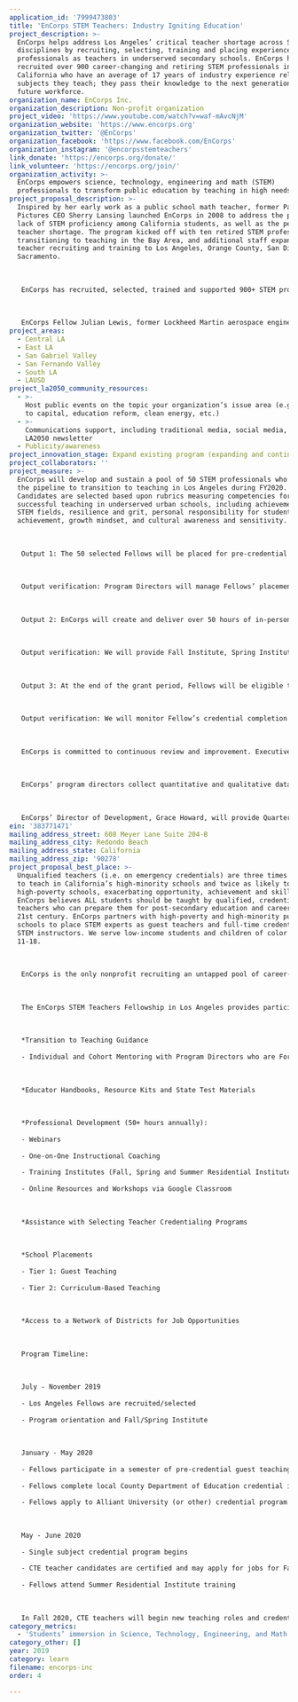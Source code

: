 ```yaml
---
application_id: '7999473803'
title: 'EnCorps STEM Teachers: Industry Igniting Education'
project_description: >-
  EnCorps helps address Los Angeles’ critical teacher shortage across STEM
  disciplines by recruiting, selecting, training and placing experienced STEM
  professionals as teachers in underserved secondary schools. EnCorps has
  recruited over 900 career-changing and retiring STEM professionals in
  California who have an average of 17 years of industry experience relating to
  subjects they teach; they pass their knowledge to the next generation and
  future workforce.
organization_name: EnCorps Inc.
organization_description: Non-profit organization
project_video: 'https://www.youtube.com/watch?v=waf-mAvcNjM'
organization_website: 'https://www.encorps.org'
organization_twitter: '@EnCorps'
organization_facebook: 'https://www.facebook.com/EnCorps'
organization_instagram: '@encorpsstemteachers'
link_donate: 'https://encorps.org/donate/'
link_volunteer: 'https://encorps.org/join/'
organization_activity: >-
  EnCorps empowers science, technology, engineering and math (STEM)
  professionals to transform public education by teaching in high needs schools.
project_proposal_description: >-
  Inspired by her early work as a public school math teacher, former Paramount
  Pictures CEO Sherry Lansing launched EnCorps in 2008 to address the perpetual
  lack of STEM proficiency among California students, as well as the pervasive
  teacher shortage. The program kicked off with ten retired STEM professionals
  transitioning to teaching in the Bay Area, and additional staff expanded
  teacher recruiting and training to Los Angeles, Orange County, San Diego and
  Sacramento. 
   
   
   
   EnCorps has recruited, selected, trained and supported 900+ STEM professionals, including computer scientists from Silicon Valley, engineers from Boeing, Northrop Grumman and Lockheed Martin, military veterans and medical specialists, dedicated to public service through teaching. EnCorps Fellow Will Rapp has a M.S. in Engineering Management from UCLA and served in the Army. He joined the EnCorps program in 2017 to become a teacher. Rapp served as a guest teacher for two semesters (completing 230+ hours of classroom volunteering) in an engineering classroom at Alliance Tennenbaum Family Technology High School, where he shared valuable insights from his 50 years of professional experience as an engineer. His students valued him so much that they nominated Rapp as Staff Member of the Month (and he was not employed by the school!). This experience helped prepare Rapp for full-time teaching. EnCorps guided Rapp to pursue a CTE credential from Orange County Department of Education. He is now a full-time teacher at West Adams College Preparatory High School in Los Angeles USD. Rapp was honored as EnCorps’ 2018 Los Angeles Fellow of the Year and was recognized as an outstanding LA Volunteer by The Carl & Roberta Deutsch Foundation. 
   
   
   
   EnCorps Fellow Julian Lewis, former Lockheed Martin aerospace engineer of 34 years, initiated the engineering career pathway at STEM Academy of Hollywood. EnCorps Fellow LaTeira Haynes, former immunologist with a PhD in biomedical sciences, is now a science teacher at Dymally High and leads her school’s STEAM Academy, preparing students for science careers. Haynes was named LAUSD's Rookie of the Year (2016) and selected as a finalist for the Educator of the Year Award by the California League of High Schools (2017).
project_areas:
  - Central LA
  - East LA
  - San Gabriel Valley
  - San Fernando Valley
  - South LA
  - LAUSD
project_la2050_community_resources:
  - >-
    Host public events on the topic your organization’s issue area (e.g. access
    to capital, education reform, clean energy, etc.) 
  - >-
    Communications support, including traditional media, social media, and
    LA2050 newsletter
  - Publicity/awareness
project_innovation_stage: Expand existing program (expanding and continuing ongoing successful projects)
project_collaborators: ''
project_measure: >-
  EnCorps will develop and sustain a pool of 50 STEM professionals who are in
  the pipeline to transition to teaching in Los Angeles during FY2020.
  Candidates are selected based upon rubrics measuring competencies for
  successful teaching in underserved urban schools, including achievement in
  STEM fields, resilience and grit, personal responsibility for student
  achievement, growth mindset, and cultural awareness and sensitivity. 
   
   
   
   Output 1: The 50 selected Fellows will be placed for pre-credential volunteering (guest teaching), impacting a total of 2,600 middle and high school students in a math, science, or career-technical education classroom.
   
   
   
   Output verification: Program Directors will manage Fellows’ placements at our vetted partner schools in Los Angeles. The number of students impacted by Fellows during pre-credential volunteering will be recorded by participating host teachers and EnCorps Fellows. Students and host teachers will be surveyed at the end of each semester regarding the impact of having a Fellow guest teach and volunteer in their classroom; we track outcomes such as % of students whose grades improved; % of students who are more interested in pursuing a degree or career in a STEM field, and % of students who understand better why science, technology, engineering and math matter in their life.
   
   
   
   Output 2: EnCorps will create and deliver over 50 hours of in-person and online professional development for Fellows during the program year. Professional development topics include strategies designed to engage students, classroom management, project-based learning in STEM, as well as Common Core and NGSS to build teaching skills. 
   
   
   
   Output verification: We will provide Fall Institute, Spring Institute, Summer Residential Institute, Professional Learning Circles, and extensive online resources and trainings available via Google Classroom. We will track Fellows’ participation in professional development through event registration, taking attendance, and monitoring Google Classroom assignments and activities. Participation is logged in Salesforce and documented in Google Classroom. 
   
   
   
   Output 3: At the end of the grant period, Fellows will be eligible to begin CTE teaching or intern math or science teaching while completing their single subject credential. 
   
   
   
   Output verification: We will monitor Fellow’s credential completion and teaching placements, which is tracked in Salesforce, while continuing to provide professional development opportunities to support their growth as an educator. 
   
   
   
   EnCorps is committed to continuous review and improvement. Executive and program staff review program implementation quarterly to assess status against Key Performance Indicators, and at the end of the program year to help plan for the upcoming year. These data points are critical when revising and evaluating EnCorps’ recruitment strategies, levels of support for participants during pre-credential volunteering, and relevance of professional development as preparation for full-time teaching. 
   
   
   
   EnCorps’ program directors collect quantitative and qualitative data to measure program success, tracked in Salesforce. Currently, quantitative data includes records of participation of EnCorps Fellows in the classroom; attendance and participation of Fellows in each phase of teaching preparation; and the number of Fellows who transition into teaching positions. Qualitative data including surveys and interviews regarding the efficacy of Fellows in the classroom, are conducted at the end of each academic semester with students, principals, and district and charter management organization staff.
   
   
   
   EnCorps’ Director of Development, Grace Howard, will provide Quarterly and Annual updates regarding program outcomes. Also, in FY2020, with school partners we aim to compile and compare the outcomes of students in EnCorps teacher classrooms. The measurement that we will use will be the comparison of standardized test scores of students in EnCorps math and science classrooms v. school averages v. California state averages.
ein: '383771471'
mailing_address_street: 608 Meyer Lane Suite 204-B
mailing_address_city: Redondo Beach
mailing_address_state: California
mailing_address_zip: '90278'
project_proposal_best_place: >-
  Unqualified teachers (i.e. on emergency credentials) are three times as likely
  to teach in California’s high-minority schools and twice as likely to teach in
  high-poverty schools, exacerbating opportunity, achievement and skills gaps.
  EnCorps believes ALL students should be taught by qualified, credentialed
  teachers who can prepare them for post-secondary education and careers in the
  21st century. EnCorps partners with high-poverty and high-minority public
  schools to place STEM experts as guest teachers and full-time credentialed
  STEM instructors. We serve low-income students and children of color ages
  11-18. 
   
   
   
   EnCorps is the only nonprofit recruiting an untapped pool of career-changing and retiring professionals in STEM into new careers in public education. In FY2020, EnCorps will recruit, develop and sustain a pool of 50 STEM professionals transitioning to teaching to make Los Angeles the best place to learn. The 50 EnCorps Fellows will be placed for pre-credential volunteering (guest teaching), impacting 2,600 middle and high school students in a math, science, or career-technical education classroom, and begin a teacher credential program. As full-time, credentialed instructors, the 50 Fellows will impact 6,250 students annually. 
   
   
   
   The EnCorps STEM Teachers Fellowship in Los Angeles provides participants with: 
   
   
   
   *Transition to Teaching Guidance 
   
   - Individual and Cohort Mentoring with Program Directors who are Former Teachers 
   
   
   
   *Educator Handbooks, Resource Kits and State Test Materials
   
   
   
   *Professional Development (50+ hours annually):
   
   - Webinars 
   
   - One-on-One Instructional Coaching
   
   - Training Institutes (Fall, Spring and Summer Residential Institute)
   
   - Online Resources and Workshops via Google Classroom 
   
   
   
   *Assistance with Selecting Teacher Credentialing Programs
   
   
   
   *School Placements
   
   - Tier 1: Guest Teaching 
   
   - Tier 2: Curriculum-Based Teaching 
   
   
   
   *Access to a Network of Districts for Job Opportunities
   
   
   
   Program Timeline:
   
   
   
   July - November 2019
   
   - Los Angeles Fellows are recruited/selected
   
   - Program orientation and Fall/Spring Institute 
   
   
   
   January - May 2020 
   
   - Fellows participate in a semester of pre-credential guest teaching with a mentor teacher and complete EnCorps’ online trainings 
   
   - Fellows complete local County Department of Education credential if pursuing CTE teaching
   
   - Fellows apply to Alliant University (or other) credential program if pursuing single subject math/science teaching
   
   
   
   May - June 2020
   
   - Single subject credential program begins
   
   - CTE teacher candidates are certified and may apply for jobs for Fall 2020 teaching roles
   
   - Fellows attend Summer Residential Institute training 
   
   
   
   In Fall 2020, CTE teachers will begin new teaching roles and credential participants will begin Intern (paid) teaching roles while completing their single subject credential. We will continue to provide teachers with professional development opportunities to support their growth as an educator.
category_metrics:
  - 'Students’ immersion in Science, Technology, Engineering, and Math content'
category_other: []
year: 2019
category: learn
filename: encorps-inc
order: 4

---
```

